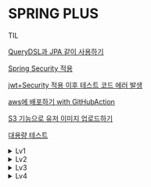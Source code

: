 # SPRING PLUS

TIL

[QueryDSL과 JPA 같이 사용하기](https://heehyun0221.tistory.com/138)

[Spring Security 적용](https://heehyun0221.tistory.com/139)

[jwt+Security 적용 이후 테스트 코드 에러 발생](https://heehyun0221.tistory.com/150)

[aws에 배포하기 with GitHubAction](https://heehyun0221.tistory.com/147)

[S3 기능으로 유저 이미지 업로드하기](https://heehyun0221.tistory.com/152)

[대용량 테스트](https://heehyun0221.tistory.com/157)


<details>
  <summary>Lv1</summary>
Lv1 - 1. 코드 개선 퀴즈 - @Transactional의 이해

- 기존에 @Transactional(readOnly = true)라고 되있는 부분에서 오류가 발생했다.
- @Transcational로 변경하여 문제를 해결했다.
![image](https://github.com/user-attachments/assets/9f964053-3108-45ee-a6eb-7f0b493b1dfc)

Lv1 - 2. JWT의 이해

- User 테이블에 nickname 추가했다.
- JWT에 nickname 추가했다.

Lv1 - 3. AOP의 이해

- UserAdminController 클래스의 changeUserRole() 메소드가 실행 전 동작할 수 있도록 @After 를 @Before로 변경했다.

Lv1 - 4. 테스트 코드 퀴즈 - 컨트롤러 테스트의 이해

- 기존 코드의 기댓값 HttpStatus.OK가 문제를 일으켰다.
- HttpStatus.valueOf(400) 으로 해당 컨트롤러의 의도대로 수정했다.

Lv1 - 5. 코드 개선 퀴즈 - JPA의 이해

- 할일 검색 시 weather, 수정일 기준 조회 내림차순 기능을 추가했다.

</details>

<details>
  <summary>Lv2</summary>
Lv2 - 1. JPA Cascade

- 할 일을 새로 저장할 시, 할일을 생성한 유저가 담당자로 자동 등록 될 수 있도록 수정해야 한다.
- cascade = CascadeType.PERSIST 옵션을 지정했다.

Lv2 - 2. N+1

- getComments() 의 N+1 문제가 발생했다.
- 해당 메소드와 관련한 쿼리문을 Fetch Join을 통해 변경해 N+1 문제를 해소했다.


Lv2 - 3. QueryDSL

- getTodo() 기능을 QueryDSL으로 변경했다.
- (2025.01.20 추가) N+1문제 발생으로 fetchJoin을 추가했다.

Lv2 - 4. Spring Security

- 기존 Filter와 Argument Resolver를 사용하던 코드들을 Spring Security로 변경했다.
  
</details>

<details>
<summary>Lv3</summary>
Lv3 - 10. QueryDSL을 사용하여 검색 기능 만들기

- 일정 검색 기능(제목, 생성일 범위, 닉네임)을 추가했다.
- 해당 기능으로 일정을 검색하면 해당 일정의 제목, 담당자 수, 댓글 개수를 볼 수 있다.

Lv3 - 11. Transcation 심화

- 매니저 등록 시 로그 테이블에 발생시간, 요청유저 아이디, 매니저로 등록할 아이디, 성공여부, 예외발생 시 예외 메시지가 남습니다.
- 처음엔 AOP에서 로그를 등록하는 방향으로 정했으나, 매니저를 등록할 때 이외에는 로그를 남기지 않고 Transaction 전파 속성 활용과는 상관이 없다고 생각하여 제거 후 매니저 등록 서비스에서 로그를 남기도록 처리했습니다.
- 매니저 등록에 실패하더라도 로그는 남습니다. 

Lv3 - 12. AWS 활용 마스터

Lv3 - 13. 대용량 데이터 처리
</details>

<details>
  <summary>Lv4</summary>
  Lv4. Kotlin 적용하기

  Lv4 - 14. Entity 및 Repository CRUD를 Kotlin으로 리팩토링
</details>
